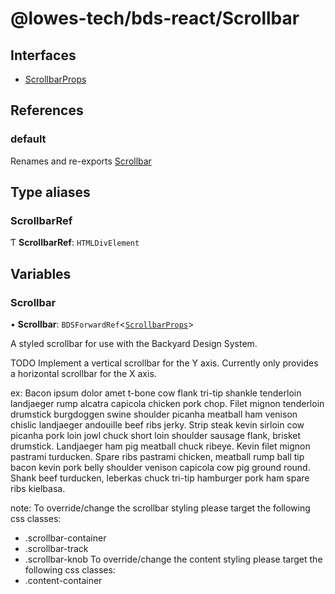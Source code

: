 # @lowes-tech/bds-react/Scrollbar

## Interfaces

- [ScrollbarProps](interfaces/ScrollbarProps.md)

## References

### default

Renames and re-exports [Scrollbar](README.md#scrollbar)

## Type aliases

### ScrollbarRef

Ƭ **ScrollbarRef**: `HTMLDivElement`

## Variables

### Scrollbar

• **Scrollbar**: `BDSForwardRef`<[`ScrollbarProps`](interfaces/ScrollbarProps.md)\>

A styled scrollbar for use with the Backyard Design System.

TODO Implement a vertical scrollbar for the Y axis. Currently only provides a horizontal scrollbar for the X axis.

ex:
<Scrollbar>
    Bacon ipsum dolor amet t-bone cow flank tri-tip shankle tenderloin landjaeger rump alcatra capicola chicken
    pork chop. Filet mignon tenderloin drumstick burgdoggen swine shoulder picanha meatball ham venison chislic
    landjaeger andouille beef ribs jerky. Strip steak kevin sirloin cow picanha pork loin jowl chuck short loin
    shoulder sausage flank, brisket drumstick. Landjaeger ham pig meatball chuck ribeye. Kevin filet mignon
    pastrami turducken. Spare ribs pastrami chicken, meatball rump ball tip bacon kevin pork belly shoulder
    venison capicola cow pig ground round. Shank beef turducken, leberkas chuck tri-tip hamburger pork ham spare
    ribs kielbasa.
</Scrollbar>

note:
To override/change the scrollbar styling please target the following css classes:
  - .scrollbar-container
  - .scrollbar-track
  - .scrollbar-knob
To override/change the content styling please target the following css classes:
  - .content-container
